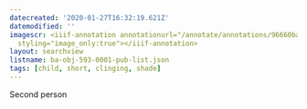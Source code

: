 ```yaml
---
datecreated: '2020-01-27T16:32:19.621Z'
datemodified: ''
imagescr: <iiif-annotation annotationurl="/annotate/annotations/96660ba8-4122-11ea-be58-5254008afee6.json"
  styling="image_only:true"></iiif-annotation>
layout: searchview
listname: ba-obj-593-0001-pub-list.json
tags: [child, short, clinging, shade]
---
```

Second person